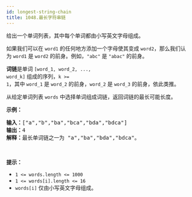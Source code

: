 ```yaml
---
id: longest-string-chain
title: 1048.最长字符串链
---
```

给出一个单词列表，其中每个单词都由小写英文字母组成。

如果我们可以在 <code>word1</code> 的任何地方添加一个字母使其变成 <code>word2</code>，那么我们认为 <code>word1</code> 是 <code>word2</code> 的前身。例如，<code>&#34;abc&#34;</code> 是 <code>&#34;abac&#34;</code> 的前身。

**词链**是单词 <code>[word_1, word_2, ..., word_k]</code> 组成的序列，<code>k &gt;= 1</code>，其中 <code>word_1</code> 是 <code>word_2</code> 的前身，<code>word_2</code> 是 <code>word_3</code> 的前身，依此类推。

从给定单词列表 <code>words</code> 中选择单词组成词链，返回词链的最长可能长度。 

**示例：**


<pre><strong>输入：</strong>[&#34;a&#34;,&#34;b&#34;,&#34;ba&#34;,&#34;bca&#34;,&#34;bda&#34;,&#34;bdca&#34;]<br/><strong>输出：</strong>4<br/><strong>解释：</strong>最长单词链之一为 &#34;a&#34;,&#34;ba&#34;,&#34;bda&#34;,&#34;bdca&#34;。<br/></pre>

 

**提示：**

- <code>1 &lt;= words.length &lt;= 1000</code>
- <code>1 &lt;= words[i].length &lt;= 16</code>
- <code>words[i]</code> 仅由小写英文字母组成。
 
